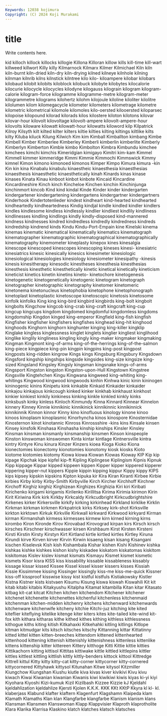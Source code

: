 ```yaml
---
Keywords: 12038 kojimura
Copyright: (C) 2024 Koji Murakami
---
```


# title

Write contents here.



kid killoch killock killocks killogie
Killona Killoran killow kills kill-time kill-wart killweed killwort Killy killy
Kilmarnock Kilmarx Kilmer Kilmichael Kiln kiln kiln-burnt kiln-dried kiln-dry kiln-drying
kilned kilneye kilnhole kilning kilnman kilnrib kilns kilnstick kilntree kilo
kilo- kiloampere kilobar kilobars kilobaud kilobit kilobits kiloblock kilobuck kilobyte
kilobytes kilocalorie kilocurie kilocycle kilocycles kilodyne kilogauss kilograin kilogram kilogram-calorie
kilogram-force kilogramme kilogramme-metre kilogram-meter kilogrammetre kilograms kilohertz kilohm kilojoule kiloline
kiloliter kilolitre kilolumen kilom kilomegacycle kilometer kilometers kilometrage kilometre kilometric
kilometrical kilomole kilomoles kilo-oersted kilooersted kiloparsec kilopoise kilopound kilorad kilorads
kilos kilostere kiloton kilotons kilovar kilovar-hour kilovolt kilovoltage kilovolt-ampere kilovolt-ampere-hour
kilovolts kiloware kilowatt kilowatt-hour kilowatts kiloword kilp Kilpatrick Kilroy Kilsyth
kilt kilted kilter kilters kiltie kilties kilting kiltings kiltlike kilts
kilty Kiluba kiluck Kilung Kilwich Kim kim Kimball Kimballton kimbang
Kimbe Kimbell Kimber Kimberlee Kimberley Kimberli kimberlin kimberlite Kimberly Kimberlyn
Kimberton Kimble kimbo Kimbolton Kimbra Kimbundu kimchee kimchees kimchi kimchis
Kimeridgian kimigayo Kimitri kim-kam Kimmel Kimmell kimmer kimmeridge Kimmi Kimmie
Kimmochi Kimmswick Kimmy kimnel Kimon kimono kimonoed kimonos Kimper Kimpo
Kimura kimura -kin Kin kin kina Kinabalu kinabulu kinaestheic kinaesthesia
kinaesthesias kinaesthesis kinaesthetic kinaesthetically kinah Kinards kinas kinase kinases Kinata
Kinau kinboot kinbot kinbote Kincaid Kincardine Kincardineshire Kinch kinch Kincheloe
Kinchen kinchin Kinchinjunga kinchinmort kincob Kind kind kindal Kinde Kinder
kinder kindergarten kindergartener kindergartening kindergartens kindergartner kindergartners Kinderhook Kindertotenlieder kindest
kindheart kind-hearted kindhearted kindheartedly kindheartedness Kindig kindjal kindle kindled kindler
kindlers kindles kindlesome kindless kindlessly kindlier kindliest kindlily kindliness kindlinesses
kindling kindlings kindly kindly-disposed kind-mannered kindness kindnesses kindred kindredless kindredly
kindredness kindreds kindredship kindrend kinds Kindu Kindu-Port-Empain kine Kinelski kinema
kinemas kinematic kinematical kinematically kinematics kinematograph kinematographer kinematographic kinematographical kinematographically
kinematography kinemometer kineplasty kinepox kines kinesalgia kinescope kinescoped kinescopes kinescoping
kineses kinesi- kinesiatric kinesiatrics kinesic kinesically kinesics kinesimeter kinesiologic kinesiological
kinesiologies kinesiology kinesiometer kinesipathy -kinesis kinesis kinesitherapy kinesodic kinestheses kinesthesia
kinesthesias kinesthesis kinesthetic kinesthetically kinetic kinetical kinetically kineticism kineticist kinetics
kinetin kinetins kineto- kinetochore kinetogenesis kinetogenetic kinetogenetically kinetogenic kinetogram kinetograph
kinetographer kinetographic kinetography kinetomer kinetomeric kinetonema kinetonucleus kinetophobia kinetophone kinetophonograph
kinetoplast kinetoplastic kinetoscope kinetoscopic kinetosis kinetosome kinfolk kinfolks King king
king-bird kingbird kingbirds king-bolt kingbolt kingbolts Kingchow kingcob king-crab king-craft
kingcraft king-cup kingcup kingcups kingdom kingdomed kingdomful kingdomless kingdoms kingdomship
Kingdon kinged king-emperor Kingfield king-fish kingfish Kingfisher kingfisher kingfishers kingfishes
kinghead king-hit kinghood kinghoods Kinghorn kinghorn kinghunter kinging king-killer kingklip
Kinglake kingless kinglessness kinglet kinglets kinglier kingliest kinglihood kinglike kinglily
kingliness kingling kingly king-maker kingmaker kingmaking Kingman Kingmont king-of-arms king-of-the-herrings
king-of-the-salmon king-piece kingpiece king-pin kingpin kingpins king-post kingpost kingposts king-ridden
kingrow Kings kings Kingsburg Kingsbury Kingsdown Kingsford kingship kingships kingside
kingsides king-size kingsize king-sized Kingsland Kingsley Kingsly kingsman kingsnake kings-of-arms
Kingsport Kingston kingston Kingston-upon-Hull Kingstown Kingstree Kingsville Kingtehchen Kingu Kingwana
kingweed king-whiting king-whitings Kingwood kingwood kingwoods kinhin Kinhwa kinic kinin
kininogen kininogenic kinins Kinipetu kink kinkable Kinkaid Kinkaider kinkaider kinkajou
kinkajous kinkcough kinked kinker kinkhab kinkhaust kinkhost kinkier kinkiest kinkily
kinkiness kinking kinkle kinkled kinkly kinks kinksbush kinky kinless Kinloch
Kinmundy Kinna Kinnard Kinnear Kinnelon kinnery Kinney Kinnie kinnikinic kinnikinick
kinnikinnic kinnikinnick kinnikinnik Kinnon kinnor Kinny kino kinofluous kinology kinone
kinoo kinoos kinoplasm kinoplasmic Kinorhyncha kinos kinospore Kinosternidae Kinosternon kinot
kinotannic Kinross Kinrossshire -kins kins Kinsale kinsen Kinsey kinsfolk Kinshasa
Kinshasha kinship kinships Kinsler Kinsley Kinsman kinsman kinsmanly kinsmanship kinsmen
Kinson kinspeople Kinston kinswoman kinswomen Kinta kintar kintlage Kintnersville kintra
kintry Kintyre Kinu kinura Kinzer Kinzers kioea Kioga Kioko Kiona
kionectomies kionectomy kionotomies kionotomy kiosk kiosks Kioto kiotome kiotomies kiotomy
Kiowa kiowa Kiowan Kiowas Kioway KIP Kip kip kipage Kipchak
kipe kipfel kip-ft Kipling Kiplingese Kiplingism Kipnis Kipnuk Kipp kippage
Kippar kipped kippeen kippen Kipper kipper kippered kipperer kippering kipper-nut
kippers Kippie kippin kipping kippur Kippy kippy KIPS kips kipsey
kipskin kipskins Kipton kipuka kir Kira Kiran Kiranti Kirbee Kirbie
kirbies Kirby kirby Kirby-Smith Kirbyville Kirch Kircher Kirchhoff Kirchner Kirchoff
Kirghiz kirghiz Kirghizean Kirghizes Kirghizia Kiri kiri Kiribati Kirichenko kirigami
kirigamis Kirilenko Kirillitsa Kirima Kirimia kirimon Kirin Kirit Kiriwina Kirk
kirk Kirkby Kirkcaldy Kirkcudbright Kirkcudbrightshire Kirkenes kirker Kirkersville kirkify kirking
kirkinhead Kirkland kirklike Kirklin Kirkman kirkman kirkmen Kirkpatrick kirks Kirksey
kirk-shot Kirksville kirkton kirktown Kirkuk Kirkville Kirkwall kirkward Kirkwood kirkyard
Kirman kirman Kirmanshah kirmess kirmesses kirmew kirn kirned kirning kirns
kirombo Kiron Kironde Kirov Kirovabad Kirovograd kirpan kirs Kirsch kirsch
kirsches Kirschner kirschwasser kirsen Kirshbaum Kirst Kirsten Kirsteni Kirsti Kirstin
Kirsty Kirstyn Kirt Kirtland kirtle kirtled kirtles Kirtley Kiruna Kirundi
kirve Kirven kirver Kirvin Kirwin kisaeng kisan kisang Kisangani kischen
Kiselevsk Kish kish Kishambala Kishar kishen Kishi Kishinev kishka kishkas
kishke kishkes kishon kishy kiskadee kiskatom kiskatomas kiskitom kiskitomas Kislev
kislev kismat kismats Kismayu Kismet kismet kismetic kismets Kisor kisra
KISS kiss kissability kissable kissableness kissably kissage kissar kissed Kissee
Kissel kissel kisser kissers kisses Kissiah Kissie Kissimmee kissing Kissinger
kissingly kiss-me kiss-me-quick Kissner kiss-off kissproof kisswise kissy kist kistful
kistfuls Kistiakowsky Kistler Kistna Kistner kists kistvaen Kisumu Kisung kiswa
kiswah Kiswahili Kit kit kitab kitabi kitabis Kitakyushu Kitalpha Kitamat
kitambilla Kitan kitar Kitasato kitbag kit-cat kitcat Kitchen kitchen kitchendom
Kitchener kitchener kitchenet kitchenette kitchenettes kitchenful kitchenless kitchenmaid kitchenman kitchen-midden
kitchenry kitchens kitchenward kitchenwards kitchenware kitchenwife kitcheny kitchie Kitchi-juz kitching
kite kited kiteflier kiteflying kitelike kitenge kiter kiters kites kite-tailed
kite-wind kit-fox kith kithara kitharas kithe kithed kithes kithing kithless
kithlessness kithogue kiths kiting kitish Kitkahaxki Kitkehahki kitling kitlings Kitlope
kitman kitmudgar kits kitsch kitsches kitschy Kittanning kittar Kittatinny kitted
kittel kitten kitten-breeches kittendom kittened kittenhearted kittenhood kittening kittenish kittenishly
kittenishness kittenless kittenlike kittens kittenship kitter kittereen Kittery kitthoge Kitti
Kittie kittie kitties Kittikachorn kitting kittisol Kittitas kittiwake kittle kittled
kittlepins kittler kittles kittlest kittling kittlish kittly kittly-benders kittock kittool
Kittredge Kittrell kittul Kitty kitty kitty-cat kitty-corner kittycorner kitty-cornered kittycornered
Kittyhawk kittysol Kitunahan Kitwe kitysol Kitzmiller Kiungchow Kiungshan Kiushu kiutle
kiva kivas kiver kivikivi Kivu kivu kiwach Kiwai Kiwanian kiwanian
Kiwanis kiwi kiwikiwi kiwis kiyas ki-yi kiyi Kiyohara Kiyoshi Kizi-kumuk
Kizil Kizilbash Kizzee Kizzie kJ Kjeldahl kjeldahlization kjeldahlize Kjersti Kjolen
K.K.K. KKK KKt KKtP Kkyra kl kl- kl. klaberjass Klabund
klafter klaftern Klagenfurt Klagshamn Klaipeda klam Klamath Klamaths Klan klan
Klangfarbe klangfarbe Klanism klanism klans Klansman Klansmen Klanswoman Klapp Klappvisier
Klaproth klaprotholite Klara Klarika Klarrisa Klaskino klatch klatches klatsch klatsches
